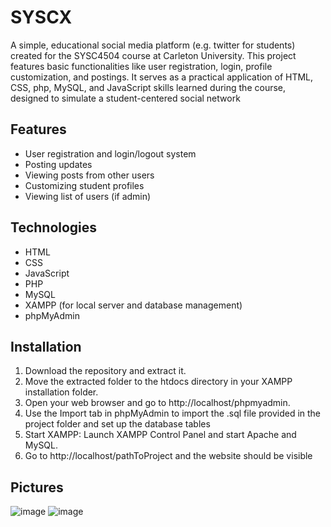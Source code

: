 # SYSCX
A simple, educational social media platform (e.g. twitter for students) created for the SYSC4504 course at Carleton University. This project features basic functionalities like user registration, login, profile customization, and postings. It serves as a practical application of HTML, CSS, php, MySQL, and JavaScript skills learned during the course, designed to simulate a student-centered social network

## Features
- User registration and login/logout system
- Posting updates
- Viewing posts from other users
- Customizing student profiles
- Viewing list of users (if admin)

## Technologies
- HTML
- CSS
- JavaScript
- PHP
- MySQL
- XAMPP (for local server and database management)
- phpMyAdmin

## Installation
1. Download the repository and extract it. 
2. Move the extracted folder to the htdocs directory in your XAMPP installation folder.
3. Open your web browser and go to http://localhost/phpmyadmin.
4. Use the Import tab in phpMyAdmin to import the .sql file provided in the project folder and set up the database tables 
5. Start XAMPP: 
   Launch XAMPP Control Panel and start Apache and MySQL.
6. Go to http://localhost/pathToProject and the website should be visible

   
## Pictures
![image](https://github.com/TheDana1/SYSCX/assets/89320833/0547928c-fbfb-4b71-aebb-90a1475b3e26)
![image](https://github.com/TheDana1/SYSCX/assets/89320833/92f6cdb7-77b2-4d0d-8a68-f56735d3c62c)
